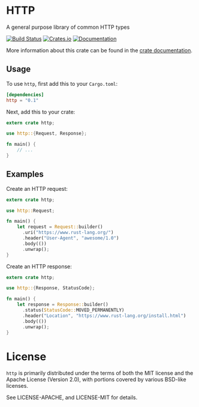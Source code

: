 # HTTP

A general purpose library of common HTTP types

[![Build Status](https://travis-ci.org/hyperium/http.svg?branch=master)](https://travis-ci.org/hyperium/http)
[![Crates.io](https://img.shields.io/crates/v/http.svg?maxAge=2592000)](https://crates.io/crates/http)
[![Documentation](https://docs.rs/http/badge.svg)][dox]

More information about this crate can be found in the [crate
documentation][dox].

[dox]: https://docs.rs/http

## Usage

To use `http`, first add this to your `Cargo.toml`:

```toml
[dependencies]
http = "0.1"
```

Next, add this to your crate:

```rust
extern crate http;

use http::{Request, Response};

fn main() {
    // ...
}
```

## Examples

Create an HTTP request:

```rust
extern crate http;

use http::Request;

fn main() {
    let request = Request::builder()
      .uri("https://www.rust-lang.org/")
      .header("User-Agent", "awesome/1.0")
      .body(())
      .unwrap();
}
```

Create an HTTP response:

```rust
extern crate http;

use http::{Response, StatusCode};

fn main() {
    let response = Response::builder()
      .status(StatusCode::MOVED_PERMANENTLY)
      .header("Location", "https://www.rust-lang.org/install.html")
      .body(())
      .unwrap();
}
```

# License

`http` is primarily distributed under the terms of both the MIT license and the
Apache License (Version 2.0), with portions covered by various BSD-like
licenses.

See LICENSE-APACHE, and LICENSE-MIT for details.
